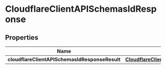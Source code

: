 # CloudflareClientAPISchemasIdResponse

## Properties
Name | Type | Description | Notes
------------ | ------------- | ------------- | -------------
**cloudflareClientAPISchemasIdResponseResult** | [**CloudflareClientAPISchemasidResponseResult**](CloudflareClientAPISchemasidResponseResult.md) |  |  [optional]
